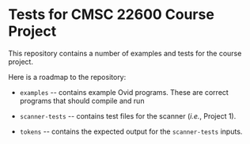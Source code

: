 # Tests for CMSC 22600 Course Project

This repository contains a number of examples and tests for the course
project.

Here is a roadmap to the repository:

* `examples` -- contains example Ovid programs.  These are correct programs
  that should compile and run

* `scanner-tests` -- contains test files for the scanner (*i.e.*, Project 1).

* `tokens` -- contains the expected output for the `scanner-tests` inputs.
